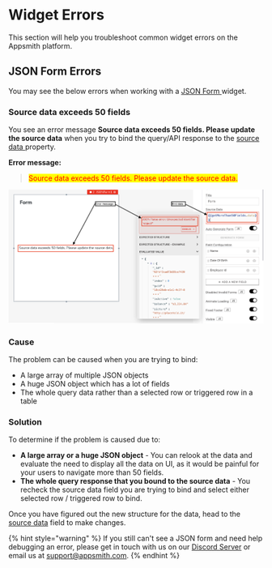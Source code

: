 # Widget Errors

This section will help you troubleshoot common widget errors on the Appsmith platform.

## JSON Form Errors

You may see the below errors when working with a [JSON Form ](../../reference/widgets/json-form.md)widget.

### **Source data exceeds 50 fields**

You see an error message **Source data exceeds 50 fields. Please update the source data** when you try to bind the query/API response to the [source data ](../../reference/widgets/json-form.md#source-data)property.

**Error message:**

> <mark style="color:red;">Source data exceeds 50 fields. Please update the source data.</mark>

![When the data had more than 50 fields](<../../.gitbook/assets/Troubleshooting  Widget Errors  JSON Form Errors  Source Exceeds 50 Fields.png>)

### Cause

The problem can be caused when you are trying to bind:&#x20;

* A large array of multiple JSON objects&#x20;
* A huge JSON object which has a lot of fields&#x20;
* The whole query data rather than a selected row or triggered row in a table

### Solution

To determine if the problem is caused due to:

* &#x20;**A large array or a huge JSON object** - You can relook at the data and evaluate the need to display all the data on UI, as it would be painful for your users to navigate more than 50 fields.&#x20;
* **The whole query response that you bound to the source data** - You recheck the source data field you are trying to bind and select either selected row / triggered row to bind.&#x20;

Once you have figured out the new structure for the data, head to the [source data](../../reference/widgets/json-form.md#source-data) field to make changes.

{% hint style="warning" %}
If you still can't see a JSON form and need help debugging an error, please get in touch with us on our [Discord Server](https://discord.com/invite/rBTTVJp) or email us at support@appsmith.com.&#x20;
{% endhint %}
